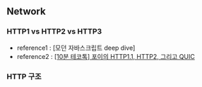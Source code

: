 ## Network

### HTTP1 vs HTTP2 vs HTTP3
* reference1 : [모던 자바스크립트 deep dive]
* reference2 : [[10분 테코톡] 포이의 HTTP1.1, HTTP2, 그리고 QUIC](https://youtu.be/Zyv1Sj43ykw?feature=shared)

### HTTP 구조